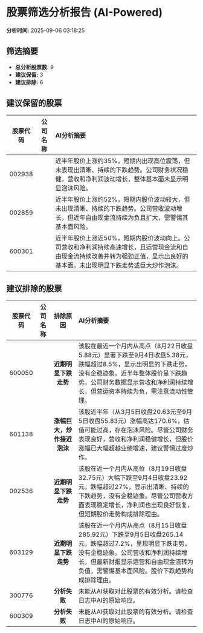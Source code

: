 # 股票筛选分析报告 (AI-Powered)

**分析时间:** 2025-09-06 03:18:25

## 筛选摘要

- **总分析股票数:** 9
- **建议保留:** 3
- **建议排除:** 6

## 建议保留的股票

| 股票代码 | 公司名称 | AI分析摘要 |
|:---:|:---:|:---|
| 002938 |  | 近半年股价上涨约35%，短期内出现高位震荡，但未表现出清晰、持续的下跌趋势。公司财务状况稳健，营收和净利润波动增长，整体基本面未显示明显泡沫风险。 |
| 002859 |  | 近半年股价上涨约52%，短期内股价波动较大，但未出现清晰、持续的下跌趋势。公司营收波动增长，但近年自由现金流持续为负且扩大，需警惕其基本面风险。 |
| 600301 |  | 近半年股价上涨近50%，短期内股价波动向上。公司营收和净利润持续高速增长，且运营现金流和自由现金流持续改善并转为强劲正值，显示出良好的基本面。未出现明显下跌走势或巨大炒作泡沫。 |

## 建议排除的股票

| 股票代码 | 公司名称 | 排除原因 | AI分析摘要 |
|:---:|:---:|:---:|:---|
| 600050 |  | **近期明显下跌走势** | 该股在最近一个月内从高点（8月22日收盘5.88元）显著下跌至9月4日收盘5.38元，跌幅超过8.5%，显示出明显的下跌走势，没有企稳迹象。近半年整体股价呈下跌趋势。公司财务数据显示营收和净利润持续增长，但营运资本持续为负，需注意流动性管理。 |
| 601138 |  | **涨幅巨大，炒作接近泡沫** | 该股近半年（从3月5日收盘20.63元至9月5日收盘55.83元）涨幅高达170.6%，估值可能过高，存在泡沫风险。尽管公司财务表现良好，营收和净利润稳健增长，但股价涨幅已大幅超越业绩增速，建议警惕过度炒作。 |
| 002536 |  | **近期明显下跌走势** | 该股在近一个月内从高位（8月19日收盘32.75元）大幅下跌至9月4日收盘23.92元，跌幅超过27%，显示出清晰、持续的下跌趋势，没有企稳迹象。尽管公司营收方面表现稳定增长，净利润也出现良好恢复，但短期股价走势构成排除理由。 |
| 603129 |  | **近期明显下跌走势** | 该股在近一个月内从高点（8月15日收盘285.92元）下跌至9月5日收盘265.14元，跌幅超过7.2%，呈现明显下跌走势，没有企稳迹象。公司营收和净利润持续增长，但最新财报显示运营和自由现金流转为负值，需警惕基本面风险。股价下跌趋势构成排除理由。 |
| 300776 |  | **分析失败** | 未能从AI获取对此股票的有效分析。请检查日志中AI的原始响应。 |
| 600309 |  | **分析失败** | 未能从AI获取对此股票的有效分析。请检查日志中AI的原始响应。 |
